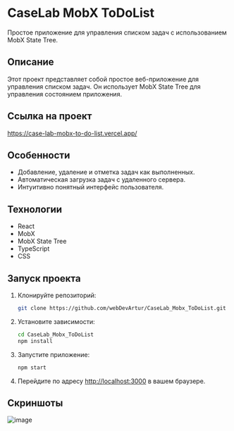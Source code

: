# CaseLab MobX ToDoList

Простое приложение для управления списком задач с использованием MobX State Tree.

## Описание

Этот проект представляет собой простое веб-приложение для управления списком задач. Он использует MobX State Tree для управления состоянием приложения.

## Ссылка на проект

https://case-lab-mobx-to-do-list.vercel.app/

## Особенности

- Добавление, удаление и отметка задач как выполненных.
- Автоматическая загрузка задач с удаленного сервера.
- Интуитивно понятный интерфейс пользователя.

## Технологии

- React
- MobX
- MobX State Tree
- TypeScript
- CSS

## Запуск проекта

1. Клонируйте репозиторий:

    ```bash
    git clone https://github.com/webDevArtur/CaseLab_Mobx_ToDoList.git
    ```

2. Установите зависимости:

    ```bash
    cd CaseLab_Mobx_ToDoList
    npm install
    ```

3. Запустите приложение:

    ```bash
    npm start
    ```

4. Перейдите по адресу [http://localhost:3000](http://localhost:3000) в вашем браузере.

## Скриншоты

![image](https://github.com/webDevArtur/CaseLab_Mobx_ToDoList/assets/141954990/ba52df21-1b6a-4ff6-b05c-8721a5a01083)



